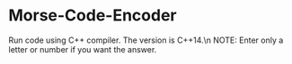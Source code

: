 # Morse-Code-Encoder

Run code using C++ compiler. The version is C++14.\n
NOTE: Enter only a letter or number if you want the answer.
